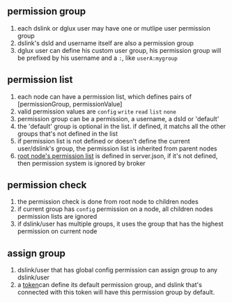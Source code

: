 ## permission group
 1. each dslink or dglux user may have one or mutlipe user permission group
 1. dslink's dsId and username itself are also a permission group
 1. dglux user can define his custom user group, his permission group will be prefixed by his username and a `:`, like `userA:mygroup`
 
## permission list
 1. each node can have a permission list, which defines pairs of [permissionGroup, permissionValue]
 1. valid permission values are `config` `write` `read` `list` `none`
 1. permission group can be a permission, a username, a dsId or 'default'
 1. the 'default' group is optional in the list. if defined, it matchs all the other groups that's not defined in the list
 1. if permission list is not defined or doesn't define the current user/dslink's group, the permission list is inherited from parent nodes
 1. [root node's permission list](https://github.com/IOT-DSA/docs/wiki/permission-list) is defined in server.json, if it's not defined, then permission system is ignored by broker

## permission check
 1. the permission check is done from root node to children nodes
 1. if current group has `config` permission on a node, all children nodes permission lists are ignored
 1. if dslink/user has multiple groups, it uses the group that has the highest permission on current node

## assign group
 1. dslink/user that has global config permission can assign group to any dslink/user
 1. a [token](https://github.com/IOT-DSA/docs/wiki/Token-Based-Handshake)can define its default permission group, and dslink that's connected with this token will have this permission group by default.